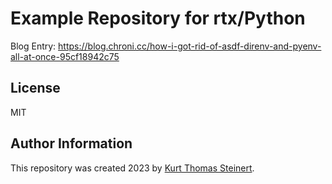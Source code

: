 # Example Repository for rtx/Python

Blog Entry: https://blog.chroni.cc/how-i-got-rid-of-asdf-direnv-and-pyenv-all-at-once-95cf18942c75

## License

MIT

## Author Information

This repository was created 2023 by [Kurt Thomas Steinert](https://www.linkedin.com/in/contact-steinert/).

